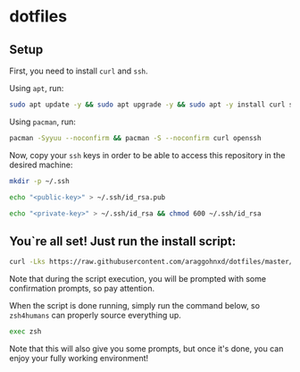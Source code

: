 # dotfiles

## Setup
First, you need to install `curl` and `ssh`.

Using `apt`, run:
```sh
sudo apt update -y && sudo apt upgrade -y && sudo apt -y install curl ssh
```

Using `pacman`, run:
```sh
pacman -Syyuu --noconfirm && pacman -S --noconfirm curl openssh
```

Now, copy your `ssh` keys in order to be able to access this repository in the desired machine:
```sh
mkdir -p ~/.ssh
```
```sh
echo "<public-key>" > ~/.ssh/id_rsa.pub
```
```sh
echo "<private-key>" > ~/.ssh/id_rsa && chmod 600 ~/.ssh/id_rsa
```

## You`re all set! Just run the install script:
```sh
curl -Lks https://raw.githubusercontent.com/araggohnxd/dotfiles/master/.zsh/install.sh | /bin/bash
```
Note that during the script execution, you will be prompted with some confirmation prompts, so pay attention.

When the script is done running, simply run the command below, so `zsh4humans` can properly source everything up.
```sh
exec zsh
```
Note that this will also give you some prompts, but once it's done, you can enjoy your fully working environment!
